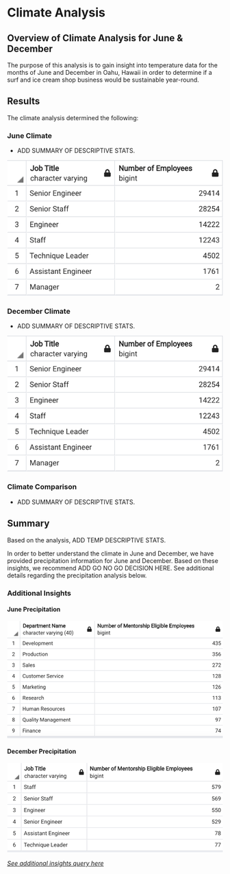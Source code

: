 # Climate Analysis

## Overview of Climate Analysis for June & December
The purpose of this analysis is to gain insight into temperature data for the months of June and December in Oahu, Hawaii in order to determine if a surf and ice cream shop business would be sustainable year-round.

## Results
The climate analysis determined the following: 
### June Climate
- ADD SUMMARY OF DESCRIPTIVE STATS. 

![Table](https://github.com/rabascoh/ph-analysis/blob/main/Analysis%20Projects%20Folder/Pewlett-Hackard-Analysis/Data/retiring_by_title.png)

### December Climate
- ADD SUMMARY OF DESCRIPTIVE STATS.  

![Table](https://github.com/rabascoh/ph-analysis/blob/main/Analysis%20Projects%20Folder/Pewlett-Hackard-Analysis/Data/retiring_by_title.png)

### Climate Comparison
- ADD SUMMARY OF DESCRIPTIVE STATS. 

## Summary
Based on the analysis, ADD TEMP DESCRIPTIVE STATS. 

In order to better understand the climate in June and December, we have provided precipitation information for June and December. Based on these insights, we recommend ADD GO NO GO DECISION HERE. See additional details regarding the precipitation analysis below. 

### Additional Insights
#### June Precipitation

![Table](https://github.com/rabascoh/ph-analysis/blob/main/Analysis%20Projects%20Folder/Pewlett-Hackard-Analysis/Data/mentorship_eligibility_by_dept.png)

#### December Precipitation

![Table](https://github.com/rabascoh/ph-analysis/blob/main/Analysis%20Projects%20Folder/Pewlett-Hackard-Analysis/Data/mentorship_eligibility_by_title.png)

[*See additional insights query here*](https://github.com/rabascoh/ph-analysis/blob/main/Analysis%20Projects%20Folder/Pewlett-Hackard-Analysis/Queries/Employee_Database_challenge.sql)
